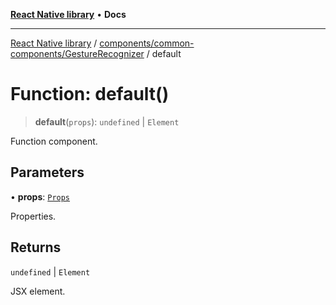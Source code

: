 [**React Native library**](../../../../index.md) • **Docs**

***

[React Native library](../../../../modules.md) / [components/common-components/GestureRecognizer](../index.md) / default

# Function: default()

> **default**(`props`): `undefined` \| `Element`

Function component.

## Parameters

• **props**: [`Props`](../interfaces/Props.md)

Properties.

## Returns

`undefined` \| `Element`

JSX element.
